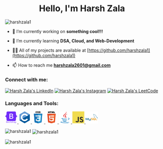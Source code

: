 <h1 align="center">Hello, I'm Harsh Zala</h1>
<p align="left"> <img src="https://komarev.com/ghpvc/?username=harshzala1&label=Profile%20views&color=0e75b6&style=flat" alt="harshzala1" /> </p>

- 🔭 I’m currently working on **something cool!!!**

- 🌱 I’m currently learning **DSA, Cloud, and Web-Development**

- 👨‍💻 All of my projects are available at [https://github.com/harshzala1](https://github.com/harshzala1)

- 📫 How to reach me **harshzala2601@gmail.com**

<h3 align="left">Connect with me:</h3>
<p align="left">
<a href="https://www.linkedin.com/in/harsh-zala-833b9230b/" target="blank"><img align="center" src="https://raw.githubusercontent.com/rahuldkjain/github-profile-readme-generator/master/src/images/icons/Social/linked-in-alt.svg" alt="Harsh Zala's LinkedIn" height="30" width="40" /></a>
<a href="https://www.instagram.com/iamharshzala/" target="blank"><img align="center" src="https://raw.githubusercontent.com/rahuldkjain/github-profile-readme-generator/master/src/images/icons/Social/instagram.svg" alt="Harsh Zala's Instagram" height="30" width="40" /></a>
<a href="https://leetcode.com/u/harshzala1/" target="blank"><img align="center" src="https://raw.githubusercontent.com/rahuldkjain/github-profile-readme-generator/master/src/images/icons/Social/leet-code.svg" alt="Harsh Zala's LeetCode" height="30" width="40" /></a>
</p>

<h3 align="left">Languages and Tools:</h3>
<p align="left"> 
<a href="https://getbootstrap.com" target="_blank" rel="noreferrer"> <img src="https://raw.githubusercontent.com/devicons/devicon/master/icons/bootstrap/bootstrap-plain-wordmark.svg" alt="bootstrap" width="40" height="40"/> </a> 
<a href="https://www.cprogramming.com/" target="_blank" rel="noreferrer"> <img src="https://raw.githubusercontent.com/devicons/devicon/master/icons/c/c-original.svg" alt="c" width="40" height="40"/> </a> 
<a href="https://www.w3schools.com/css/" target="_blank" rel="noreferrer"> <img src="https://raw.githubusercontent.com/devicons/devicon/master/icons/css3/css3-original-wordmark.svg" alt="css3" width="40" height="40"/> </a> 
<a href="https://www.w3.org/html/" target="_blank" rel="noreferrer"> <img src="https://raw.githubusercontent.com/devicons/devicon/master/icons/html5/html5-original-wordmark.svg" alt="html5" width="40" height="40"/> </a> 
<a href="https://www.java.com" target="_blank" rel="noreferrer"> <img src="https://raw.githubusercontent.com/devicons/devicon/master/icons/java/java-original.svg" alt="java" width="40" height="40"/> </a> 
<a href="https://developer.mozilla.org/en-US/docs/Web/JavaScript" target="_blank" rel="noreferrer"> <img src="https://raw.githubusercontent.com/devicons/devicon/master/icons/javascript/javascript-original.svg" alt="javascript" width="40" height="40"/> </a> 
<a href="https://www.mysql.com/" target="_blank" rel="noreferrer"> <img src="https://raw.githubusercontent.com/devicons/devicon/master/icons/mysql/mysql-original-wordmark.svg" alt="mysql" width="40" height="40"/> </a> 
</p>

<p><img align="left" src="https://github-readme-stats.vercel.app/api/top-langs?username=harshzala1&show_icons=true&locale=en&layout=compact" alt="harshzala1" /></p>

<p>&nbsp;<img align="center" src="https://github-readme-stats.vercel.app/api?username=harshzala1&show_icons=true&locale=en" alt="harshzala1" /></p>

<p><img align="center" src="https://github-readme-streak-stats.herokuapp.com/?user=harshzala1&" alt="harshzala1" /></p>







